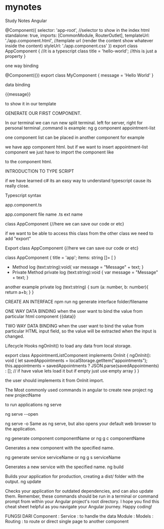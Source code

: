 # mynotes
Study Notes Angular

@Component({
  selector: 'app-root', //selector to show in the index html
  standalone: true,
  imports: [CommonModule, RouterOutlet],
  templateUrl: './app.component.html', //template url (render the content show whatever inside the content)
  styleUrl: './app.component.css' 
})
export class AppComponent { //it is a typescript class
  title = 'hello-world'; //this is just a property
}

one way binding

@Component({})
export class MyComponent {
    message = 'Hello World'
}

data binding 


{{message}}

to show it in our template


GENERATE OUR FIRST COMPONENT.

In our terminal we can run
new split terminal. left for server, right for personal terminal
,command is
example:
ng g component appointment-list

one component list can be placed in another component for example 

we have app component html. but if we want to insert appointment-list component we just have to import the component like

<app-appointment-list></app-appointment-list>

to the component html.

INTRODUCTION TO TYPE SCRIPT

if we have learned c# its an easy way to understand typescript cause its really close.

Typescript syntax

app.component.ts

app.component file name
.ts ext name

class AppComponent {//here we can save our code or etc}

if we want to be able to access this class from the other class we need to add "export"

Export class AppComponent {//here we can save our code or etc}


class AppComponent {
title = 'app'; 
items: string []= [
}

- Method
log (text:string):void{
var message = "Message" + text;
}
- Private Method
private log (text:string):void {
var message = "Message" + text;
}


another example
private log (text:string) {
sum (a: number, b: number){
return a+b;
}
}

CREATE AN INTERFACE
npm run ng generate interface folder/filename


ONE WAY DATA BINDING
when the user want to bind the value from particular html component {{data}}

TWO WAY DATA BINDING
when the user want to bind the value from particular HTML input field, so the value will be extracted when the input is changed.

Lifecycle Hooks
ngOnInit()
to load any data from local storage.

export class AppointmentListComponent implements OnInit {
  ngOnInit(): void {
    let savedAppointments = localStorage.getItem("appointments"); 
    this.appointments = savedAppointments ? JSON.parse(savedAppointments) : [];
    // if have value lets load it but if empty just use empty array
  }
}

the user should implements it from OnInit import.

The Most commonly used commands in angular
to create new project
ng new projectName

to run applications
ng serve

ng serve --open

ng serve -o
Same as ng serve, but also opens your default web browser to the application.

ng generate component componentName
or
ng g c componentName

Generates a new component with the specified name.


ng generate service serviceName
or
ng g s serviceName

Generates a new service with the specified name.
ng build

Builds your application for production, creating a dist/ folder with the output.
ng update

Checks your application for outdated dependencies, and can also update them.
Remember, these commands should be run in a terminal or command prompt from within your Angular project's root directory.
I hope you find this cheat sheet helpful as you navigate your Angular journey.
Happy coding!

FUNGSI DARI
Component :
Service : to handle the data
Module :
Models :
Routing : to route or direct single page to another component





